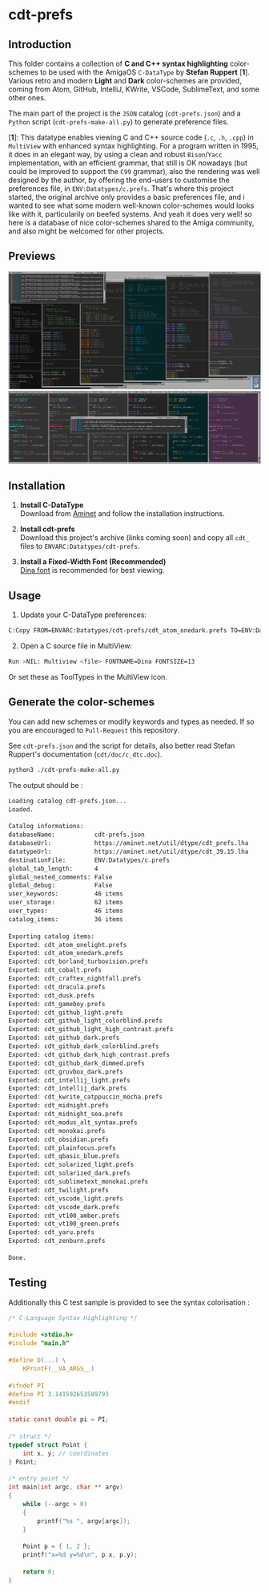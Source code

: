 # cdt-prefs

## Introduction

This folder contains a collection of **C and C++ syntax highlighting** color-schemes to be used with the AmigaOS `C-DataType` by **Stefan Ruppert** [**1**]. Various retro and modern **Light** and **Dark** color-schemes are provided, coming from Atom, GitHub, IntelliJ, KWrite, VSCode, SublimeText, and some other ones.

The main part of the project is the `JSON` catalog (`cdt-prefs.json`) and a `Python` script (`cdt-prefs-make-all.py`) to generate preference files.

[**1**]: This datatype enables viewing C and C++ source code (`.c`, `.h`, `.cpp`) in `MultiView` with enhanced syntax highlighting. For a program written in 1995, it does in an elegant way, by using a clean and robust `Bison`/`Yacc` implementation, with an efficient grammar, that still is OK nowadays (but could be improved to support the `C99` grammar), also the rendering was well designed by the author, by offering the end-users to customise the preferences file, in `ENV:Datatypes/c.prefs`. That's where this project started, the original archive only provides a basic preferences file, and i wanted to see what some modern well-known color-schemes would looks like with it, particularily on beefed systems. And yeah it does very well! so here is a database of nice color-schemes shared to the Amiga community, and also might be welcomed for other projects.

## Previews

![Preview](cdt-prefs-1.png?raw=true)
![Preview](cdt-prefs-2.png?raw=true)

## Installation

1. **Install C-DataType**  
   Download from [Aminet](https://aminet.net/util/dtype/cdt_39.15.lha) and follow the installation instructions.

2. **Install cdt-prefs**  
   Download this project's archive (links coming soon) and copy all `cdt_` files to `ENVARC:Datatypes/cdt-prefs`.

3. **Install a Fixed-Width Font (Recommended)**  
   [Dina font](https://aminet.net/text/bfont/Dina.lha) is recommended for best viewing.

## Usage

1. Update your C-DataType preferences:
```sh
C:Copy FROM=ENVARC:Datatypes/cdt-prefs/cdt_atom_onedark.prefs TO=ENV:Datatypes/c.prefs
```

2. Open a C source file in MultiView:
```sh
Run >NIL: Multiview <file> FONTNAME=Dina FONTSIZE=13
```

Or set these as ToolTypes in the MultiView icon.

## Generate the color-schemes

You can add new schemes or modify keywords and types as needed. If so you are encouraged to `Pull-Request` this repository.

See `cdt-prefs.json` and the script for details, also better read Stefan Ruppert's documentation (`cdt/doc/c_dtc.doc`).

```sh
python3 ./cdt-prefs-make-all.py
```

The output should be :

```sh
Loading catalog cdt-prefs.json...
Loaded.

Catalog informations:
databaseName:           cdt-prefs.json
databaseUrl:            https://aminet.net/util/dtype/cdt_prefs.lha
datatypeUrl:            https://aminet.net/util/dtype/cdt_39.15.lha
destinationFile:        ENV:Datatypes/c.prefs
global_tab_length:      4
global_nested_comments: False
global_debug:           False
user_keywords:          46 items
user_storage:           62 items
user_types:             46 items
catalog_items:          36 items

Exporting catalog items:
Exported: cdt_atom_onelight.prefs
Exported: cdt_atom_onedark.prefs
Exported: cdt_borland_turbovision.prefs
Exported: cdt_cobalt.prefs
Exported: cdt_craftex_nightfall.prefs
Exported: cdt_dracula.prefs
Exported: cdt_dusk.prefs
Exported: cdt_gameboy.prefs
Exported: cdt_github_light.prefs
Exported: cdt_github_light_colorblind.prefs
Exported: cdt_github_light_high_contrast.prefs
Exported: cdt_github_dark.prefs
Exported: cdt_github_dark_colorblind.prefs
Exported: cdt_github_dark_high_contrast.prefs
Exported: cdt_github_dark_dimmed.prefs
Exported: cdt_gruvbox_dark.prefs
Exported: cdt_intellij_light.prefs
Exported: cdt_intellij_dark.prefs
Exported: cdt_kwrite_catppuccin_mocha.prefs
Exported: cdt_midnight.prefs
Exported: cdt_midnight_sea.prefs
Exported: cdt_modus_alt_syntax.prefs
Exported: cdt_monokai.prefs
Exported: cdt_obsidian.prefs
Exported: cdt_plainfocus.prefs
Exported: cdt_qbasic_blue.prefs
Exported: cdt_solarized_light.prefs
Exported: cdt_solarized_dark.prefs
Exported: cdt_sublimetext_monokai.prefs
Exported: cdt_twilight.prefs
Exported: cdt_vscode_light.prefs
Exported: cdt_vscode_dark.prefs
Exported: cdt_vt100_amber.prefs
Exported: cdt_vt100_green.prefs
Exported: cdt_yaru.prefs
Exported: cdt_zenburn.prefs

Done.
```

## Testing

Additionally this C test sample is provided to see the syntax colorisation :

```c
/* C-Language Syntax Highlighting */

#include <stdio.h>
#include "main.h"

#define D(...) \
    KPrintF(__VA_ARGS__)

#ifndef PI
#define PI 3.141592653589793
#endif

static const double pi = PI;

/* struct */
typedef struct Point {
    int x, y; // coordinates
} Point;

/* entry point */
int main(int argc, char ** argv)
{
    while (--argc > 0)
    {
        printf("%s ", argv[argc]);
    }
    
    Point p = { 1, 2 };
    printf("x=%d y=%d\n", p.x, p.y);
    
    return 0;
}
```
